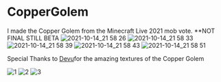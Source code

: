 # CopperGolem
 I made the Copper Golem from the Minecraft Live 2021 mob vote. **NOT FINAL STILL BETA
![2021-10-14_21 58 26](https://user-images.githubusercontent.com/92093995/137422238-3ac15106-6ae8-4f99-8ca9-46152a6290ba.png)
![2021-10-14_21 58 33](https://user-images.githubusercontent.com/92093995/137422252-f5bbb66e-31aa-4860-b144-4252a5b11f3b.png)
![2021-10-14_21 58 39](https://user-images.githubusercontent.com/92093995/137422257-d7345b79-8bf4-4a21-99b5-3a70f13cbb69.png)
![2021-10-14_21 58 43](https://user-images.githubusercontent.com/92093995/137422261-1d46b8eb-29a7-4fd1-9d08-a27112c79ca0.png)
![2021-10-14_21 58 51](https://user-images.githubusercontent.com/92093995/137422264-ee87bde3-f21a-41ca-a259-4f5965d97597.png)

Special Thanks to [Devu](https://twitter.com/DevuProjects)for the amazing textures of the Copper Golem

![1](https://user-images.githubusercontent.com/92093995/137422679-858d73a9-6e46-4c10-9fe4-b79ff2f92ef5.jpg)
![2](https://user-images.githubusercontent.com/92093995/137422677-c6940dcf-6e2c-43ba-a465-766740e5941a.jpg)
![3](https://user-images.githubusercontent.com/92093995/137422673-8c7363d8-e158-4a51-bc45-59c8d98c83e7.jpg)
